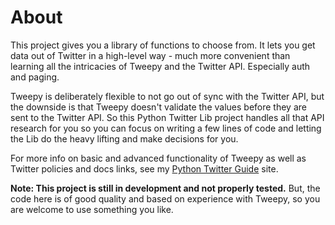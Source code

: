 # About

This project gives you a library of functions to choose from. It lets you get data out of Twitter in a high-level way - much more convenient than learning all the intricacies of Tweepy and the Twitter API. Especially auth and paging.

Tweepy is deliberately flexible to not go out of sync with the Twitter API, but the downside is that Tweepy doesn't validate the values before they are sent to the Twitter API. So this Python Twitter Lib project handles all that API research for you so you can focus on writing a few lines of code and letting the Lib do the heavy lifting and make decisions for you.

For more info on basic and advanced functionality of Tweepy as well as Twitter policies and docs links, see my [Python Twitter Guide](https://michaelcurrin.github.io/python-twitter-guide/) site.

**Note: This project is still in development and not properly tested.** But, the code here is of good quality and based on experience with Tweepy, so you are welcome to use something you like.
